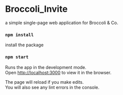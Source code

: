 # Broccoli_Invite
a simple single-page web application for Broccoli &amp; Co.

### `npm install`
install the package

### `npm start`

Runs the app in the development mode.\
Open [http://localhost:3000](http://localhost:3000) to view it in the browser.

The page will reload if you make edits.\
You will also see any lint errors in the console.
